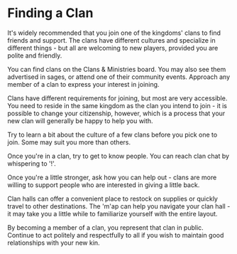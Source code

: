 # Finding a Clan

It's widely recommended that you join one of the kingdoms' clans to find friends and support. The clans have different cultures and specialize in different things - but all are welcoming to new players, provided you are polite and friendly.

You can find clans on the Clans & Ministries board. You may also see them advertised in sages, or attend one of their community events. Approach any member of a clan to express your interest in joining.

Clans have different requirements for joining, but most are very accessible. You need to reside in the same kingdom as the clan you intend to join - it is possible to change your citizenship, however, which is a process that your new clan will generally be happy to help you with.

Try to learn a bit about the culture of a few clans before you pick one to join. Some may suit you more than others.

Once you're in a clan, try to get to know people. You can reach clan chat by whispering to '!'.

Once you're a little stronger, ask how you can help out - clans are more willing to support people who are interested in giving a little back.

Clan halls can offer a convenient place to restock on supplies or quickly travel to other destinations. The 'm'ap can help you navigate your clan hall - it may take you a little while to familiarize yourself with the entire layout.

By becoming a member of a clan, you represent that clan in public. Continue to act politely and respectfully to all if you wish to maintain good relationships with your new kin.
